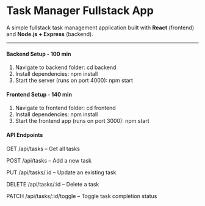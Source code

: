 # Task Manager Fullstack App

A simple fullstack task management application built with **React** (frontend) and **Node.js + Express** (backend).  

---

#### Backend Setup - 100 min
1. Navigate to backend folder:   cd backend
2. Install dependencies:   npm install
3. Start the server (runs on port 4000):   npm start

#### Frontend Setup - 140 min
1. Navigate to frontend folder:   cd frontend
2. Install dependencies:   npm install
3. Start the frontend app (runs on port 3000):   npm start


#### API Endpoints
GET /api/tasks – Get all tasks

POST /api/tasks – Add a new task

PUT /api/tasks/:id – Update an existing task

DELETE /api/tasks/:id – Delete a task

PATCH /api/tasks/:id/toggle – Toggle task completion status

